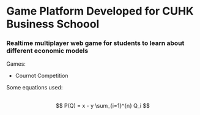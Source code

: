 # Game Platform Developed for CUHK Business Schoool

### Realtime multiplayer web game for students to learn about different economic models

Games:

- Cournot Competition

Some equations used: <br><br>

$$
P(Q) = x - y \sum_{i=1}^{n} Q_i
$$
